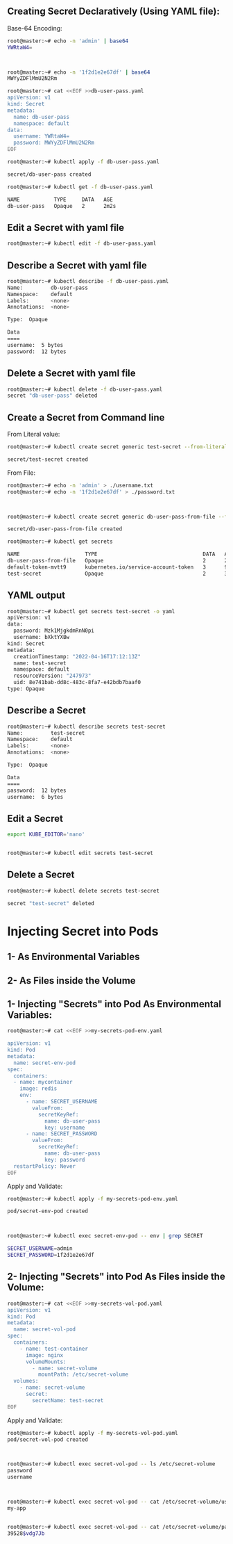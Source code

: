 ## Creating Secret Declaratively (Using YAML file):



Base-64 Encoding:

```bash
root@master:~# echo -n 'admin' | base64
YWRtaW4=



root@master:~# echo -n '1f2d1e2e67df' | base64
MWYyZDFlMmU2N2Rm

```



```bash
root@master:~# cat <<EOF >>db-user-pass.yaml
apiVersion: v1
kind: Secret
metadata:
  name: db-user-pass
  namespace: default
data:
  username: YWRtaW4=
  password: MWYyZDFlMmU2N2Rm
EOF
```

```bash
root@master:~# kubectl apply -f db-user-pass.yaml

secret/db-user-pass created
```



```bash
root@master:~# kubectl get -f db-user-pass.yaml

NAME           TYPE     DATA   AGE
db-user-pass   Opaque   2      2m2s
```




## Edit a Secret with yaml file

```bash
root@master:~# kubectl edit -f db-user-pass.yaml 
```



## Describe a Secret with yaml file

```bash
root@master:~# kubectl describe -f db-user-pass.yaml 
Name:         db-user-pass
Namespace:    default
Labels:       <none>
Annotations:  <none>

Type:  Opaque

Data
====
username:  5 bytes
password:  12 bytes
```


## Delete a Secret with yaml file

```bash
root@master:~# kubectl delete -f db-user-pass.yaml 
secret "db-user-pass" deleted
```




## Create a Secret from Command line

From Literal value:

```bash
root@master:~# kubectl create secret generic test-secret --from-literal='username=my-app' --from-literal='password=39528$vdg7Jb'

secret/test-secret created
```

From File:

```bash
root@master:~# echo -n 'admin' > ./username.txt
root@master:~# echo -n '1f2d1e2e67df' > ./password.txt



root@master:~# kubectl create secret generic db-user-pass-from-file --from-file=./username.txt --from-file=./password.txt

secret/db-user-pass-from-file created

```


```bash
root@master:~# kubectl get secrets

NAME                     TYPE                                  DATA   AGE
db-user-pass-from-file   Opaque                                2      2m49s
default-token-mvtt9      kubernetes.io/service-account-token   3      9d
test-secret              Opaque                                2      3m44s
```


## YAML output

```bash
root@master:~# kubectl get secrets test-secret -o yaml 
apiVersion: v1
data:
  password: Mzk1MjgkdmRnN0pi
  username: bXktYXBw
kind: Secret
metadata:
  creationTimestamp: "2022-04-16T17:12:13Z"
  name: test-secret
  namespace: default
  resourceVersion: "247973"
  uid: 8e741bab-dd8c-483c-8fa7-e42bdb7baaf0
type: Opaque
```


## Describe a Secret

```bash
root@master:~# kubectl describe secrets test-secret 
Name:         test-secret
Namespace:    default
Labels:       <none>
Annotations:  <none>

Type:  Opaque

Data
====
password:  12 bytes
username:  6 bytes

```



## Edit a Secret

```bash
export KUBE_EDITOR='nano'


root@master:~# kubectl edit secrets test-secret
```


## Delete a Secret

```bash
root@master:~# kubectl delete secrets test-secret

secret "test-secret" deleted
```



# Injecting Secret into Pods

## 1- As Environmental Variables
## 2- As Files inside the Volume


##

## 1- Injecting "Secrets" into Pod As Environmental Variables:

```bash
root@master:~# cat <<EOF >>my-secrets-pod-env.yaml

apiVersion: v1
kind: Pod
metadata:
  name: secret-env-pod
spec:
  containers:
  - name: mycontainer
    image: redis
    env:
      - name: SECRET_USERNAME
        valueFrom:
          secretKeyRef:
            name: db-user-pass
            key: username
      - name: SECRET_PASSWORD
        valueFrom:
          secretKeyRef:
            name: db-user-pass
            key: password
  restartPolicy: Never
EOF
```



Apply and Validate:

```bash
root@master:~# kubectl apply -f my-secrets-pod-env.yaml

pod/secret-env-pod created



root@master:~# kubectl exec secret-env-pod -- env | grep SECRET

SECRET_USERNAME=admin
SECRET_PASSWORD=1f2d1e2e67df
```

##
## 2- Injecting "Secrets" into Pod As Files inside the Volume:

```bash
root@master:~# cat <<EOF >>my-secrets-vol-pod.yaml
apiVersion: v1
kind: Pod
metadata:
  name: secret-vol-pod
spec:
  containers:
    - name: test-container
      image: nginx
      volumeMounts:
        - name: secret-volume
          mountPath: /etc/secret-volume
  volumes:
    - name: secret-volume
      secret:
        secretName: test-secret
EOF
```


Apply and Validate:

```bash
root@master:~# kubectl apply -f my-secrets-vol-pod.yaml 
pod/secret-vol-pod created



root@master:~# kubectl exec secret-vol-pod -- ls /etc/secret-volume
password
username



root@master:~# kubectl exec secret-vol-pod -- cat /etc/secret-volume/username
my-app


root@master:~# kubectl exec secret-vol-pod -- cat /etc/secret-volume/password
39528$vdg7Jb
```

